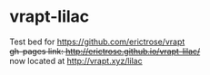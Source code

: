 # vrapt-lilac
Test bed for https://github.com/erictrose/vrapt <br>
~~gh-pages link: http://erictrose.github.io/vrapt-lilac/~~ <br>
now located at http://vrapt.xyz/lilac <br>
